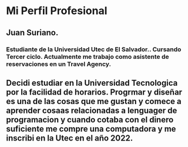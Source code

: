 # Mi Perfil Profesional


## Juan Suriano.

### Estudiante de la Universidad Utec de El Salvador.. Cursando Tercer ciclo. Actualmente me trabajo como asistente de reservaciones en un Travel Agency.

## Decidi estudiar en la Universidad Tecnologica por la facilidad de horarios. Progrmar y diseñar es una de las cosas que me gustan y comece a aprender cosaas relacionadas a lenguager de programacion y cuando cotaba con el dinero suficiente  me compre una computadora y me inscribi en la Utec en el año 2022.
